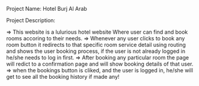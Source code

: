 Project Name: Hotel Burj Al Arab

Project Description:

=> This website is a lulurious hotel website Where user can find and book rooms accoring to their needs.
=> Whenever any user clicks to book any room button it redirects to that specific room service detail using routing and shows the user booking process, if the user is not already logged in he/she needs to log in first.
=> After booking any particular room the page will redict to a confirmation page and will show booking details of that user.
=> when the bookings button is cliked, and the user is logged in, he/she will get to see all the booking history if made any!
